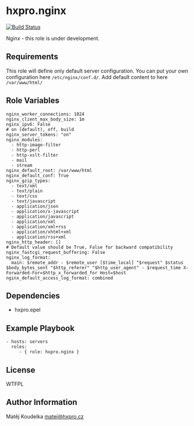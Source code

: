 hxpro.nginx
===========

[![Build Status](https://travis-ci.org/hxpro/ansible-role-nginx.svg?branch=master)](https://travis-ci.org/hxpro/ansible-role-nginx)

Nginx - this role is under development.

Requirements
------------

This role will define only default server configuration.
You can put your own configuration here `/etc/nginx/conf.d/`.
Add default content to here `/var/www/html/`


Role Variables
--------------

```
nginx_worker_connections: 1024
nginx_client_max_body_size: 1m
nginx_ipv6: False
# on (default), off, build
nginx_server_tokens: "on"
nginx_modules:
  - http-image-filter
  - http-perl
  - http-xslt-filter
  - mail
  - stream
nginx_default_root: /var/www/html
nginx_default_conf: True
nginx_gzip_types:
  - text/xml
  - text/plain
  - text/css
  - text/javascript
  - application/json
  - application/x-javascript
  - application/javascript
  - application/xml
  - application/xml+rss
  - application/xhtml+xml
  - application/rss+xml
nginx_http_header: []
# Default value should be True, False for backward compatibility
nginx_fastcgi_request_buffering: False
nginx_log_format:
  main: $remote_addr - $remote_user [$time_local] "$request" $status $body_bytes_sent "$http_referer" "$http_user_agent" - $request_time X-Forwarded-For=$http_x_forwarded_for Host=$host
nginx_default_access_log_format: combined
```

Dependencies
------------

 - hxpro.epel


Example Playbook
----------------

    - hosts: servers
      roles:
         - { role: hxpro.nginx }

License
-------

WTFPL

Author Information
------------------

Matěj Koudelka <matej@hxpro.cz>
